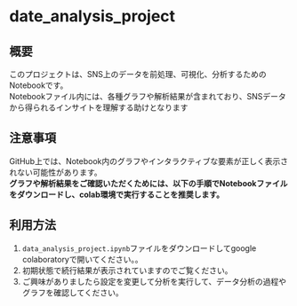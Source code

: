 # date_analysis_project

## 概要
このプロジェクトは、SNS上のデータを前処理、可視化、分析するためのNotebookです。  
Notebookファイル内には、各種グラフや解析結果が含まれており、SNSデータから得られるインサイトを理解する助けとなります

## 注意事項
GitHub上では、Notebook内のグラフやインタラクティブな要素が正しく表示されない可能性があります。  
**グラフや解析結果をご確認いただくためには、以下の手順でNotebookファイルをダウンロードし、colab環境で実行することを推奨します。**

## 利用方法
1. `data_analysis_project.ipynb`ファイルをダウンロードしてgoogle colaboratoryで開いてください。。
2. 初期状態で続行結果が表示されていますのでご覧ください。
3. ご興味がありましたら設定を変更して分析を実行して、データ分析の過程やグラフを確認してください。
